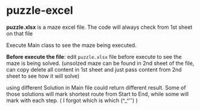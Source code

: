 # puzzle-excel


**puzzle.xlsx** is a maze excel file. The code will always check from 1st sheet on that file

Execute Main class to see the maze being executed.

**Before execute the file**: edit `puzzle.xlsx` file before execute to see the maze is being solved.
(unsolzed maze can be found in 2nd sheet of the file, can copy delete all content in 1st sheet and just pass content from 2nd sheet to see how it will solve)

using different Solution in Main file could return different result.
Some of those solutions will mark shortest route from Start to End, while some will mark with each step.
( I forgot which is which (^_^'') )
